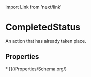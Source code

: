 import Link from 'next/link'

# CompletedStatus

An action that has already taken place.

## Properties

<Grid>
* [](/Properties/Schema.org/)

</Grid>


